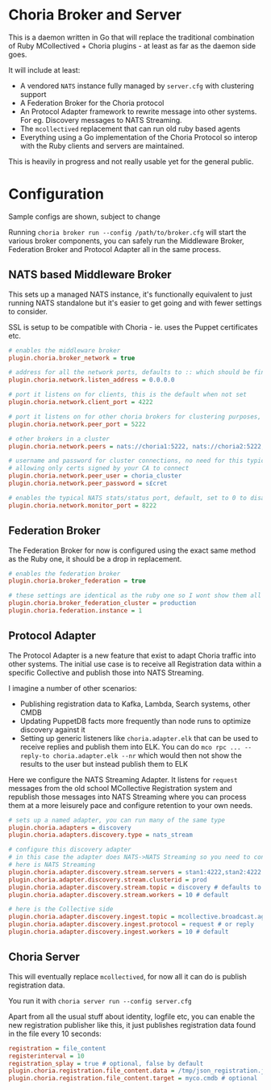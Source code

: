 # Choria Broker and Server

This is a daemon written in Go that will replace the traditional combination of Ruby MCollectived + Choria plugins - at least as far as the daemon side goes.

It will include at least:

  * A vendored `NATS` instance fully managed by `server.cfg` with clustering support
  * A Federation Broker for the Choria protocol
  * An Protocol Adapter framework to rewrite message into other systems.  For eg. Discovery messages to NATS Streaming.
  * The `mcollectived` replacement that can run old ruby based agents
  * Everything using a Go implementation of the Choria Protocol so interop with the Ruby clients and servers are maintained.

This is heavily in progress and not really usable yet for the general public.

# Configuration

Sample configs are shown, subject to change

Running `choria broker run --config /path/to/broker.cfg` will start the various broker components, you can safely run the Middleware Broker, Federation Broker and Protocol Adapter all in the same process.

## NATS based Middleware Broker

This sets up a managed NATS instance, it's functionally equivalent to just running NATS standalone but it's easier to get going and with fewer settings to consider.

SSL is setup to be compatible with Choria - ie. uses the Puppet certificates etc.

```ini
# enables the middleware broker
plugin.choria.broker_network = true 

# address for all the network ports, defaults to :: which should be fine for most so this is optional
plugin.choria.network.listen_address = 0.0.0.0

# port it listens on for clients, this is the default when not set
plugin.choria.network.client_port = 4222 

# port it listens on for other choria brokers for clustering purposes, this is the default when not set
plugin.choria.network.peer_port = 5222

# other brokers in a cluster
plugin.choria.network.peers = nats://choria1:5222, nats://choria2:5222, nats://choria3:5222

# username and password for cluster connections, no need for this typically, it would use CA validated TLS
# allowing only certs signed by your CA to connect
plugin.choria.network.peer_user = choria_cluster
plugin.choria.network.peer_password = s£cret

# enables the typical NATS stats/status port, default, set to 0 to disable
plugin.choria.network.monitor_port = 8222
```

## Federation Broker

The Federation Broker for now is configured using the exact same method as the Ruby one, it should be a drop in replacement.

```ini
# enables the federation broker
plugin.choria.broker_federation = true

# these settings are identical as the ruby one so I wont show them all
plugin.choria.broker_federation_cluster = production
plugin.choria.federation.instance = 1
```

## Protocol Adapter

The Protocol Adapter is a new feature that exist to adapt Choria traffic into other systems.  The initial use case is to receive all Registration data within a specific Collective and publish those into NATS Streaming.

I imagine a number of other scenarios:

  * Publishing registration data to Kafka, Lambda, Search systems, other CMDB
  * Updating PuppetDB facts more frequently than node runs to optimize discovery against it
  * Setting up generic listeners like `choria.adapter.elk` that can be used to receive replies and publish them into ELK.  You can do `mco rpc ... --reply-to choria.adapter.elk --nr` which would then not show the results to the user but instead publish them to ELK

Here we configure the NATS Streaming Adapter.  It listens for `request` messages from the old school MCollective Registration system and republish those messages into NATS Streaming where you can process them at a more leisurely pace and configure retention to your own needs.

```ini
# sets up a named adapter, you can run many of the same type
plugin.choria.adapters = discovery
plugin.choria.adapters.discovery.type = nats_stream

# configure this discovery adapter
# in this case the adapter does NATS->NATS Streaming so you need to configure both sides
# here is NATS Streaming
plugin.choria.adapter.discovery.stream.servers = stan1:4222,stan2:4222
plugin.choria.adapter.discovery.stream.clusterid = prod
plugin.choria.adapter.discovery.stream.topic = discovery # defaults to same as adapter name
plugin.choria.adapter.discovery.stream.workers = 10 # default

# here is the Collective side
plugin.choria.adapter.discovery.ingest.topic = mcollective.broadcast.agent.discovery
plugin.choria.adapter.discovery.ingest.protocol = request # or reply
plugin.choria.adapter.discovery.ingest.workers = 10 # default
```

## Choria Server

This will eventually replace `mcollectived`, for now all it can do is publish registration data.

You run it with `choria server run --config server.cfg`

Apart from all the usual stuff about identity, logfile etc, you can enable the new registration publisher like this, it just publishes registration data found in the file every 10 seconds:

```ini
registration = file_content
registerinterval = 10
registration_splay = true # optional, false by default
plugin.choria.registration.file_content.data = /tmp/json_registration.json
plugin.choria.registration.file_content.target = myco.cmdb # optional
```
